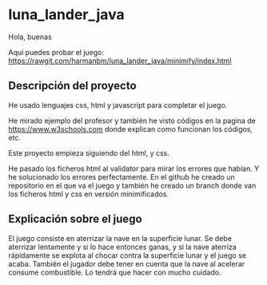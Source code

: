 # luna_lander_java
Hola, buenas 

Aquí puedes probar el juego: https://rawgit.com/harmanbm/luna_lander_java/minimify/index.html


## Descripción del proyecto
He usado lenguajes css, html y javascript para completar el juego.

He mirado ejemplo del profesor y también he visto códigos en la pagina de https://www.w3schools.com donde explican como funcionan los códigos, etc.

Este proyecto empieza siguiendo del html, y css.

He pasado los ficheros html al validator para mirar los errores que habían. Y he solucionado los errores perfectamente.
En el github he creado un repositorio en el que va el juego y también he creado un branch donde van los ficheros html y css en versión minimificados.



## Explicación sobre el juego
El juego consiste en aterrizar la nave en la superficie lunar. Se debe aterrizar lentamente y si lo hace entonces ganas, y si la nave aterriza rápidamente se explota al chocar contra la superficie lunar y el juego se acaba.
También el jugador debe tener en cuenta que la nave al acelerar consume combustible. Lo tendrá que hacer con mucho cuidado.
